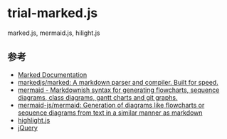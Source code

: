 trial-marked.js
===============

marked.js, mermaid.js, hilight.js


参考
----

- [Marked Documentation](https://marked.js.org/)
- [markedjs/marked: A markdown parser and compiler. Built for speed.](https://github.com/markedjs/marked)
- [mermaid - Markdownish syntax for generating flowcharts, sequence diagrams, class diagrams, gantt charts and git graphs.](https://mermaid-js.github.io/mermaid/#/)
- [mermaid-js/mermaid: Generation of diagrams like flowcharts or sequence diagrams from text in a similar manner as markdown](https://github.com/mermaid-js/mermaid)
- [highlight.js](https://highlightjs.org/)
- [jQuery](https://jquery.com/)
